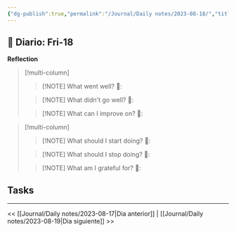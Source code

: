 ```yaml
---
{"dg-publish":true,"permalink":"/Journal/Daily notes/2023-08-18/","title":"2023-08-18","tags":["Daily"],"created":"2023-08-18T07:15:11.514-05:00","updated":"2023-09-08T19:36:26.198-05:00"}
---
```



## 📅 Diario: Fri-18


**Reflection**

> [!multi-column]
> 
> > [!NOTE] What went well?
> > 💭: 
> 
> > [!NOTE] What didn't go well?
> > 💭:
> 
> > [!NOTE] What can I improve on?
> > 💭:
> 

> [!multi-column]
> 
> > [!NOTE] What should I start doing?
> > 💭:
> 
> > [!NOTE] What should I stop doing?
> > 💭:
> 
> > [!NOTE] What am I grateful for?
> > 💭:
> 

## Tasks

- - - 

<< [[Journal/Daily notes/2023-08-17\|Dia anterior]] | [[Journal/Daily notes/2023-08-19\|Dia siguiente]] >>
